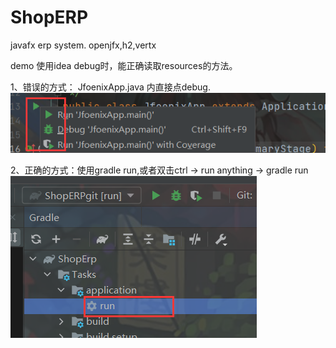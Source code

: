 # ShopERP
javafx erp system.  openjfx,h2,vertx



demo
使用idea debug时，能正确读取resources的方法。

1、错误的方式： JfoenixApp.java 内直接点debug.
![Image text](img/wrong1.png)

2、正确的方式：使用gradle run,或者双击ctrl -> run anything -> gradle run
![Image text](img/right1.png)

